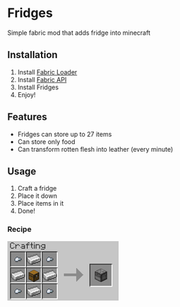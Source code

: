 # Fridges
Simple fabric mod that adds fridge into minecraft

## Installation
1. Install [Fabric Loader](https://fabricmc.net/use/)
2. Install [Fabric API](https://modrinth.com/mod/fabric-api)
3. Install Fridges
4. Enjoy!

## Features
- Fridges can store up to 27 items
- Can store only food
- Can transform rotten flesh into leather (every minute)

## Usage
1. Craft a fridge
2. Place it down
3. Place items in it
4. Done!

### Recipe
![](recipe.png)

